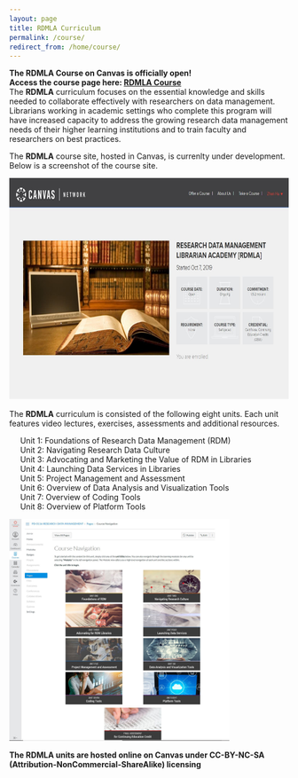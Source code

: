 ```yaml
---
layout: page
title: RDMLA Curriculum
permalink: /course/
redirect_from: /home/course/
---
```


**The RDMLA Course on Canvas is officially open!** <br>
**Access the course page here: <a href="https://www.canvas.net/browse/simmonsu/courses/research-data-management">RDMLA Course</a>**
<br>
The **RDMLA** curriculum focuses on the essential knowledge and skills needed to collaborate effectively with researchers on data management. Librarians working in academic settings who complete this program will have increased capacity to address the growing research data management needs of their higher learning institutions and to train faculty and researchers on best practices.
<br>


The **RDMLA** course site, hosted in Canvas, is currenlty under development. Below is a screenshot of the course site. 
                                                                                                  
<img src="/images/enrollmentpage.jpg" alt="Canvas Course" style="width:width:800px;height:400px;"> <br>

The **RDMLA** curriculum is consisted of the following eight units. Each unit features video lectures, exercises, assessments and additional resources. <br>

&nbsp;&nbsp;&nbsp;&nbsp;&nbsp;Unit 1: Foundations of Research Data Management (RDM) <br>
&nbsp;&nbsp;&nbsp;&nbsp;&nbsp;Unit 2: Navigating Research Data Culture <br>
&nbsp;&nbsp;&nbsp;&nbsp;&nbsp;Unit 3: Advocating and Marketing the Value of RDM in Libraries <br>
&nbsp;&nbsp;&nbsp;&nbsp;&nbsp;Unit 4: Launching Data Services in Libraries <br>
&nbsp;&nbsp;&nbsp;&nbsp;&nbsp;Unit 5: Project Management and Assessment <br>
&nbsp;&nbsp;&nbsp;&nbsp;&nbsp;Unit 6: Overview of Data Analysis and Visualization Tools <br>
&nbsp;&nbsp;&nbsp;&nbsp;&nbsp;Unit 7: Overview of Coding Tools <br>
&nbsp;&nbsp;&nbsp;&nbsp;&nbsp;Unit 8: Overview of Platform Tools <br>

<img src="/images/units-page.JPG" alt="Units" style="width:width:800px;height:400px;"> <br>


**The RDMLA units are hosted online on Canvas under CC-BY-NC-SA (Attribution-NonCommercial-ShareAlike) licensing**

    
